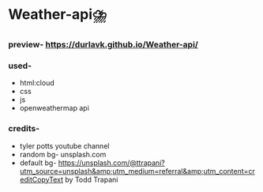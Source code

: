 # Weather-api⛈️

### preview- https://durlavk.github.io/Weather-api/

### used-
- html:cloud
- css
- js
- openweathermap api

### credits-
- tyler potts youtube channel
- random bg- unsplash.com
- default bg- https://unsplash.com/@ttrapani?utm_source=unsplash&amp;utm_medium=referral&amp;utm_content=creditCopyText by Todd Trapani